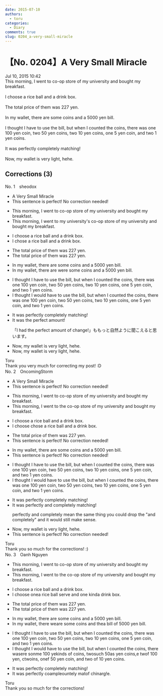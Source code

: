 ```yaml
---
date: 2015-07-10
authors:
  - toru
categories:
  - Diary
comments: true
slug: 0204_a-very-small-miracle
---
```


# 【No. 0204】A Very Small Miracle
<div class="date">Jul 10, 2015 10:42</div>
<div id="post"><div id="body_show_ori">
This morning, I went to co-op store of my university and  bought my breakfast.<br/><br/>I choose a rice ball and a drink box.<br/><br/>The total price of them was 227 yen.<br/><br/>In my wallet, there are some coins and a 5000 yen bill.<br/><br/>I thought I have to use the bill, but when I counted the coins, there was one 100 yen coin, two 50 yen coins, two 10 yen coins, one 5 yen coin, and two 1 yen coins.<br/><br/>It was perfectly completely matching!<br/><br/>Now, my wallet is very light, hehe.
</div></div>

<!-- more -->


## Corrections (3)
<div id="block"><div class="first_name"> No. 1　<span class="just_name">sheodox</span></div><div id="block2">
<ul class="correction_field">
<li class="incorrect">A Very Small Miracle</li>
<li class="corrected perfect">This sentence is perfect! No correction needed!</li>
</ul>
<ul class="correction_field">
<li class="incorrect">This morning, I went to co-op store of my university and  bought my breakfast.</li>
<li class="corrected correct">
This morning<span class="f_red"><span class="sline">,</span></span> I went to <span class="f_blue">my university's </span>co-op store <span class="f_red"><span class="sline">of my university</span></span> and bought my breakfast.
</li>
</ul>
<ul class="correction_field">
<li class="incorrect">I choose a rice ball and a drink box.</li>
<li class="corrected correct">
I <span class="f_blue">chose</span> a rice ball and a drink box.
</li>
</ul>
<ul class="correction_field">
<li class="incorrect">The total price of them was 227 yen.</li>
<li class="corrected correct">
The total price <span class="f_red"><span class="sline">of them</span></span> was 227 yen.
</li>
</ul>
<ul class="correction_field">
<li class="incorrect">In my wallet, there are some coins and a 5000 yen bill.</li>
<li class="corrected correct">
In my wallet<span class="sline"><span class="f_red">, there are</span></span> <span class="f_blue">were</span> some coins and a 5000 yen bill.
</li>
</ul>
<ul class="correction_field">
<li class="incorrect">I thought I have to use the bill, but when I counted the coins, there was one 100 yen coin, two 50 yen coins, two 10 yen coins, one 5 yen coin, and two 1 yen coins.</li>
<li class="corrected correct">
I thought I <span class="f_blue">would</span> have to use the bill, but when I counted the coins, there was one 100 yen coin, two 50 yen coins, two 10 yen coins, one 5 yen coin, and two 1 yen coins.
</li>
</ul>
<ul class="correction_field">
<li class="incorrect">It was perfectly completely matching!</li>
<li class="corrected correct">
It was <span class="f_blue">the</span> <span class="f_blue">perfect</span> <span class="f_blue">amount</span>!
<p class="correction_comment">「I had the perfect amount of change!」ももっと自然ように聞こえると思います。</p>
</li>
</ul>
<ul class="correction_field">
<li class="incorrect">Now, my wallet is very light, hehe.</li>
<li class="corrected correct">
Now<span class="f_red"><span class="sline">,</span></span> my wallet is very light, hehe.
</li>
</ul>
</div><div class="name"><span class="just_name">Toru</span><br>
Thank you very much for correcting my post! :D
</div>
</div>
<div id="block"><div class="first_name"> No. 2　<span class="just_name">OncomingStorm</span></div><div id="block2">
<ul class="correction_field">
<li class="incorrect">A Very Small Miracle</li>
<li class="corrected perfect">This sentence is perfect! No correction needed!</li>
</ul>
<ul class="correction_field">
<li class="incorrect">This morning, I went to co-op store of my university and  bought my breakfast.</li>
<li class="corrected correct">
This morning, I went to <span class="f_blue">the</span> co-op store of my university and bought my breakfast.
</li>
</ul>
<ul class="correction_field">
<li class="incorrect">I choose a rice ball and a drink box.</li>
<li class="corrected correct">
I <span class="sline">choose</span> chose a rice ball and a drink box.
</li>
</ul>
<ul class="correction_field">
<li class="incorrect">The total price of them was 227 yen.</li>
<li class="corrected perfect">This sentence is perfect! No correction needed!</li>
</ul>
<ul class="correction_field">
<li class="incorrect">In my wallet, there are some coins and a 5000 yen bill.</li>
<li class="corrected perfect">This sentence is perfect! No correction needed!</li>
</ul>
<ul class="correction_field">
<li class="incorrect">I thought I have to use the bill, but when I counted the coins, there was one 100 yen coin, two 50 yen coins, two 10 yen coins, one 5 yen coin, and two 1 yen coins.</li>
<li class="corrected correct">
I thought I <span class="f_blue">would</span> have to use the bill, but when I counted the coins, there was one 100 yen coin, two 50 yen coins, two 10 yen coins, one 5 yen coin, and two 1 yen coins.
</li>
</ul>
<ul class="correction_field">
<li class="incorrect">It was perfectly completely matching!</li>
<li class="corrected correct">
It was perfectly <span class="f_blue">and</span> completely matching!
<p class="correction_comment">perfectly and completely mean the same thing you could drop the "and completely" and it would still make sense.</p>
</li>
</ul>
<ul class="correction_field">
<li class="incorrect">Now, my wallet is very light, hehe.</li>
<li class="corrected perfect">This sentence is perfect! No correction needed!</li>
</ul>
</div><div class="name"><span class="just_name">Toru</span><br>
Thank you so much for the corrections! :)
</div>
</div>
<div id="block"><div class="first_name"> No. 3　<span class="just_name">Oanh Nguyen</span></div><div id="block2">
<ul class="correction_field">
<li class="incorrect">This morning, I went to co-op store of my university and  bought my breakfast.</li>
<li class="corrected correct">
This morning, I went to <span class="f_red">the </span>co-op store of my university and  bought my breakfast.
</li>
</ul>
<ul class="correction_field">
<li class="incorrect">I choose a rice ball and a drink box.</li>
<li class="corrected correct">
I cho<span class="f_gray"><span class="sline">o</span></span>se <span class="f_red">one</span><span class="f_gray"><span class="sline">a</span></span> rice ball <span class="f_red">serve </span>and <span class="f_red">one kind</span>a drink box.
</li>
</ul>
<ul class="correction_field">
<li class="incorrect">The total price of them was 227 yen.</li>
<li class="corrected correct">
The total price <span class="f_gray"><span class="sline">of them </span></span>was 227 yen.
</li>
</ul>
<ul class="correction_field">
<li class="incorrect">In my wallet, there are some coins and a 5000 yen bill.</li>
<li class="corrected correct">
In my wallet, there <span class="f_red">we</span><span class="f_gray"><span class="sline">a</span></span>re some coins and <span class="f_red">the</span><span class="f_gray"><span class="sline">a</span></span> <span class="f_red">bill of </span>5000<span class="f_gray"><span class="sline"> </span></span>yen<span class="f_gray"><span class="sline"> bill</span></span>.
</li>
</ul>
<ul class="correction_field">
<li class="incorrect">I thought I have to use the bill, but when I counted the coins, there was one 100 yen coin, two 50 yen coins, two 10 yen coins, one 5 yen coin, and two 1 yen coins.</li>
<li class="corrected correct">
I thought I <span class="f_red">would </span>have to use the bill, but when I counted the coins, there w<span class="f_gray"><span class="sline">as</span></span><span class="f_red">ere</span> <span class="f_red">s</span>o<span class="f_gray"><span class="sline">n</span></span><span class="f_red">m</span>e <span class="f_gray"><span class="sline">100 ye</span></span><span class="f_red">ki</span>n<span class="f_red">ds</span> <span class="f_red">of </span>coin<span class="f_red">s</span>, <span class="f_gray"><span class="sline">two</span></span><span class="f_red">such</span> <span class="f_gray"><span class="sline">50</span></span><span class="f_red">as</span> <span class="f_gray"><span class="sline">yen c</span></span>o<span class="f_gray"><span class="sline">i</span></span>n<span class="f_gray"><span class="sline">s,</span></span><span class="f_red">e</span> <span class="f_gray"><span class="sline">tw</span></span>o<span class="f_red">f</span> 10<span class="f_red">0</span> yen<span class="f_red">,</span> <span class="f_gray"><span class="sline">c</span></span><span class="f_red">tw</span>o<span class="f_gray"><span class="sline">ins,</span></span> o<span class="f_gray"><span class="sline">ne</span></span><span class="f_red">f</span> 5<span class="f_red">0</span> yen <span class="f_gray"><span class="sline">coin, </span></span>and two <span class="f_red">of </span>1<span class="f_red">0</span> yen<span class="f_gray"><span class="sline"> coins</span></span>.
</li>
</ul>
<ul class="correction_field">
<li class="incorrect">It was perfectly completely matching!</li>
<li class="corrected correct">
It was perfect<span class="f_gray"><span class="sline">ly</span></span> <span class="f_gray"><span class="sline">co</span></span><span class="f_red">a</span>m<span class="f_gray"><span class="sline">ple</span></span><span class="f_red">oun</span>t<span class="f_gray"><span class="sline">ely</span></span> <span class="f_gray"><span class="sline">mat</span></span><span class="f_red">of </span>ch<span class="f_gray"><span class="sline">in</span></span><span class="f_red">ar</span>g<span class="f_gray"><span class="sline">!</span></span><span class="f_red">e.</span>
</li>
</ul>
</div><div class="name"><span class="just_name">Toru</span><br>
Thank you so much for the corrections!
</div>
</div>
